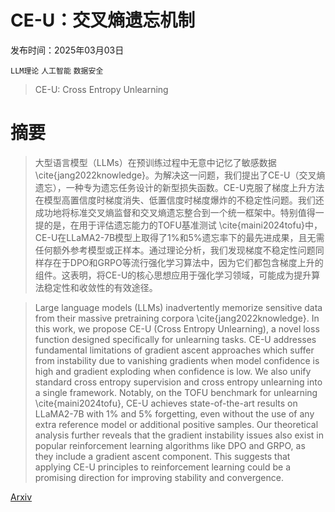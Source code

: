 # CE-U：交叉熵遗忘机制

发布时间：2025年03月03日

`LLM理论` `人工智能` `数据安全`

> CE-U: Cross Entropy Unlearning

# 摘要

> 大型语言模型（LLMs）在预训练过程中无意中记忆了敏感数据 \cite{jang2022knowledge}。为解决这一问题，我们提出了CE-U（交叉熵遗忘），一种专为遗忘任务设计的新型损失函数。CE-U克服了梯度上升方法在模型高置信度时梯度消失、低置信度时梯度爆炸的不稳定性问题。我们还成功地将标准交叉熵监督和交叉熵遗忘整合到一个统一框架中。特别值得一提的是，在用于评估遗忘能力的TOFU基准测试 \cite{maini2024tofu}中，CE-U在LLaMA2-7B模型上取得了1%和5%遗忘率下的最先进成果，且无需任何额外参考模型或正样本。通过理论分析，我们发现梯度不稳定性问题同样存在于DPO和GRPO等流行强化学习算法中，因为它们都包含梯度上升的组件。这表明，将CE-U的核心思想应用于强化学习领域，可能成为提升算法稳定性和收敛性的有效途径。

> Large language models (LLMs) inadvertently memorize sensitive data from their massive pretraining corpora \cite{jang2022knowledge}. In this work, we propose CE-U (Cross Entropy Unlearning), a novel loss function designed specifically for unlearning tasks. CE-U addresses fundamental limitations of gradient ascent approaches which suffer from instability due to vanishing gradients when model confidence is high and gradient exploding when confidence is low. We also unify standard cross entropy supervision and cross entropy unlearning into a single framework. Notably, on the TOFU benchmark for unlearning \cite{maini2024tofu}, CE-U achieves state-of-the-art results on LLaMA2-7B with 1\% and 5\% forgetting, even without the use of any extra reference model or additional positive samples. Our theoretical analysis further reveals that the gradient instability issues also exist in popular reinforcement learning algorithms like DPO and GRPO, as they include a gradient ascent component. This suggests that applying CE-U principles to reinforcement learning could be a promising direction for improving stability and convergence.

[Arxiv](https://arxiv.org/abs/2503.01224)